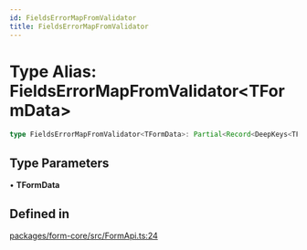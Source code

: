 ```yaml
---
id: FieldsErrorMapFromValidator
title: FieldsErrorMapFromValidator
---
```


# Type Alias: FieldsErrorMapFromValidator\<TFormData\>

```ts
type FieldsErrorMapFromValidator<TFormData>: Partial<Record<DeepKeys<TFormData>, ValidationErrorMap>>;
```

## Type Parameters

• **TFormData**

## Defined in

[packages/form-core/src/FormApi.ts:24](https://github.com/TanStack/form/blob/096bbc41b8af89898a5cd7700fd416a5eaa03028/packages/form-core/src/FormApi.ts#L24)
